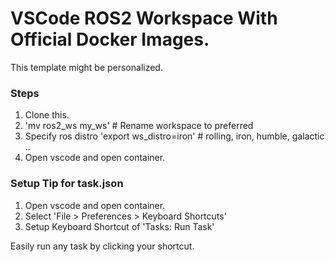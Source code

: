 # VSCode ROS2 Workspace With Official Docker Images.

This template might be personalized.

### Steps

1. Clone this.
2. 'mv ros2_ws my_ws' # Rename workspace to preferred
3. Specify ros distro 'export ws_distro=iron' # rolling, iron, humble, galactic ..
4. Open vscode and open container.

### Setup Tip for task.json

1. Open vscode and open container.
2. Select 'File > Preferences > Keyboard Shortcuts'
3. Setup Keyboard Shortcut of 'Tasks: Run Task'


Easily run any task by clicking your shortcut.

